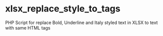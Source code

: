 # xlsx_replace_style_to_tags
PHP Script for replace Bold, Underline and Italy styled text in XLSX to text with same HTML tags
